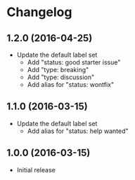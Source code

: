 
# Changelog

## 1.2.0 (2016-04-25)

  * Update the default label set
    * Add "status: good starter issue"
    * Add "type: breaking"
    * Add "type: discussion"
    * Add alias for "status: wontfix"

## 1.1.0 (2016-03-15)

  * Update the default label set
    * Add alias for "status: help wanted"

## 1.0.0 (2016-03-15)

  * Initial release
